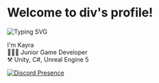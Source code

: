 
# Welcome to div's profile!

![Typing SVG](https://readme-typing-svg.herokuapp.com?color=F75C7E&lines=Junior+game+developer)

I'm Kayra <br /> 👨🏻‍💻 Junior Game Developer <br /> ⚒️ Unity, C#, Unreal Engine 5

<!--START_SECTION:waka-->
<!--END_SECTION:waka-->

[![Discord Presence](https://lanyard.cnrad.dev/api/737222461619175465)](https://discord.com/users/737222461619175465)

